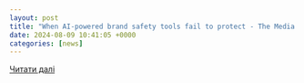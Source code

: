 ```yaml
---
layout: post
title: "When AI-powered brand safety tools fail to protect - The Media Leader"
date: 2024-08-09 10:41:05 +0000
categories: [news]
---
```


[Читати далі](https://the-media-leader.com/when-ai-powered-brand-safety-tools-fail-to-protect/)
